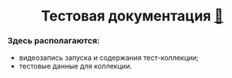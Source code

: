 <h1 align="center">Тестовая документация <a href='https://emojitool.ru/fencer'>🤺</a></h1>
<h3 align="left">Здесь располагаются:</h3>
<ul>
  <li>видеозапись запуска и содержания тест-коллекции;</li>
  <li>тестовые данные для коллекции.</li>

